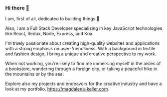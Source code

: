 ### Hi there 👋

I am, first of all, dedicated to building things 🧩

Also, I am a Full Stack Developer specializing in key JavaScript technologies like React, Redux, Node, Express, and Koa. 

I'm truely passionate about creating high-quality websites and applications with a strong emphasis on user-friendliness. With a background in textile and fashion design, I bring a unique and creative perspective to my work. 

When not working, you're likely to find me immersing myself in the aisles of a bookstore, wandering through a foreign city, or taking a peaceful hike in the mountains or by the sea.

Explore also my projects and endeavors for the creative industry and have a look at my portfolio, https://magdalena-keller.com.

<!--
**makekema/makekema** is a ✨ _special_ ✨ repository because its `README.md` (this file) appears on your GitHub profile.

Here are some ideas to get you started:

- 🔭 I’m currently working on ...
- 🌱 I’m currently learning ...
- 👯 I’m looking to collaborate on ...
- 🤔 I’m looking for help with ...
- 💬 Ask me about ...
- 📫 How to reach me: ...
- 😄 Pronouns: ...
- ⚡ Fun fact: ...
-->
